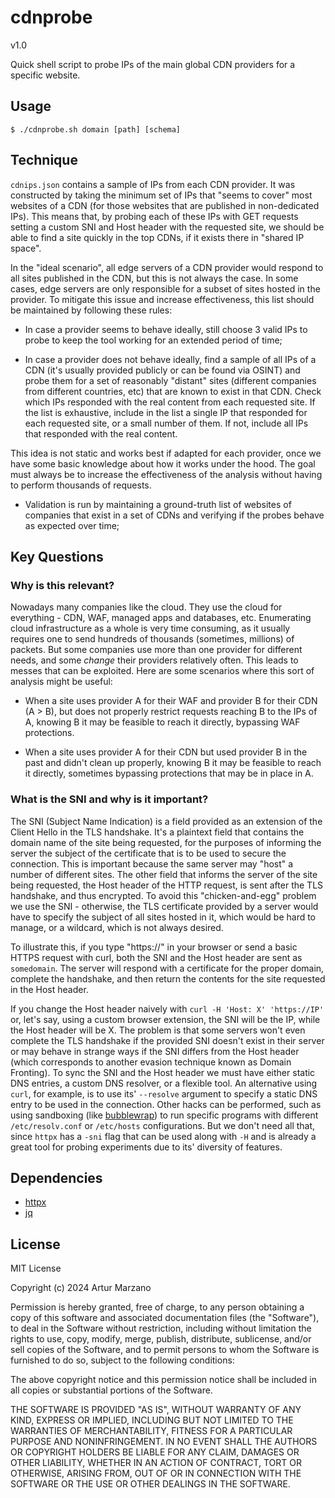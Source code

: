 # cdnprobe

v1.0

Quick shell script to probe IPs of the main global CDN providers for a specific website.

## Usage

```
$ ./cdnprobe.sh domain [path] [schema]
```

## Technique

`cdnips.json` contains a sample of IPs from each CDN provider. It was constructed by taking the minimum set of IPs that "seems to cover" most websites of a CDN (for those websites that are published in non-dedicated IPs). This means that, by probing each of these IPs with GET requests setting a custom SNI and Host header with the requested site, we should be able to find a site quickly in the top CDNs, if it exists there in "shared IP space". 

In the "ideal scenario", all edge servers of a CDN provider would respond to all sites published in the CDN, but this is not always the case. In some cases, edge servers are only responsible for a subset of sites hosted in the provider. To mitigate this issue and increase effectiveness, this list should be maintained by following these rules:

* In case a provider seems to behave ideally, still choose 3 valid IPs to probe to keep the tool working for an extended period of time;

* In case a provider does not behave ideally, find a sample of all IPs of a CDN (it's usually provided publicly or can be found via OSINT) and probe them for a set of reasonably "distant" sites (different companies from different countries, etc) that are known to exist in that CDN. Check which IPs responded with the real content from each requested site. If the list is exhaustive, include in the list a single IP that responded for each requested site, or a small number of them. If not, include all IPs that responded with the real content.

This idea is not static and works best if adapted for each provider, once we have some basic knowledge about how it works under the hood. The goal must always be to increase the effectiveness of the analysis without having to perform thousands of requests.

* Validation is run by maintaining a ground-truth list of websites of companies that exist in a set of CDNs and verifying if the probes behave as expected over time;

## Key Questions

### Why is this relevant?

Nowadays many companies like the cloud. They use the cloud for everything - CDN, WAF, managed apps and databases, etc. Enumerating cloud infrastructure as a whole is very time consuming, as it usually requires one to send hundreds of thousands (sometimes, millions) of packets. But some companies use more than one provider for different needs, and some *change* their providers relatively often. This leads to messes that can be exploited. Here are some scenarios where this sort of analysis might be useful:

* When a site uses provider A for their WAF and provider B for their CDN (A > B), but does not properly restrict requests reaching B to the IPs of A, knowing B it may be feasible to reach it directly, bypassing WAF protections.

* When a site uses provider A for their CDN but used provider B in the past and didn't clean up properly, knowing B it may be feasible to reach it directly, sometimes bypassing protections that may be in place in A.

### What is the SNI and why is it important?

The SNI (Subject Name Indication) is a field provided as an extension of the Client Hello in the TLS handshake. It's a plaintext field that contains the domain name of the site being requested, for the purposes of informing the server the subject of the certificate that is to be used to secure the connection. This is important because the same server may "host" a number of different sites. The other field that informs the server of the site being requested, the Host header of the HTTP request, is sent after the TLS handshake, and thus encrypted. To avoid this "chicken-and-egg" problem we use the SNI - otherwise, the TLS certificate provided by a server would have to specify the subject of all sites hosted in it, which would be hard to manage, or a wildcard, which is not always desired.

To illustrate this, if you type "https://<somedomain>" in your browser or send a basic HTTPS request with curl, both the SNI and the Host header are sent as `somedomain`. The server will respond with a certificate for the proper domain, complete the handshake, and then return the contents for the site requested in the Host header.

If you change the Host header naively with `curl -H 'Host: X' 'https://IP'` or, let's say, using a custom browser extension, the SNI will be the IP, while the Host header will be X. The problem is that some servers won't even complete the TLS handshake if the provided SNI doesn't exist in their server or may behave in strange ways if the SNI differs from the Host header (which corresponds to another evasion technique known as Domain Fronting). To sync the SNI and the Host header we must have either static DNS entries, a custom DNS resolver, or a flexible tool. An alternative using `curl`, for example, is to use its' `--resolve` argument to specify a static DNS entry to be used in the connection. Other hacks can be performed, such as using sandboxing (like [bubblewrap](https://github.com/containers/bubblewrap)) to run specific programs with different `/etc/resolv.conf` or `/etc/hosts` configurations. But we don't need all that, since `httpx` has a `-sni` flag that can be used along with `-H` and is already a great tool for probing experiments due to its' diversity of features. 

## Dependencies

* [httpx](https://github.com/projectdiscovery/httpx)
* [jq](https://github.com/jqlang/jq)

## License

MIT License

Copyright (c) 2024 Artur Marzano

Permission is hereby granted, free of charge, to any person obtaining a copy
of this software and associated documentation files (the "Software"), to deal
in the Software without restriction, including without limitation the rights
to use, copy, modify, merge, publish, distribute, sublicense, and/or sell
copies of the Software, and to permit persons to whom the Software is
furnished to do so, subject to the following conditions:

The above copyright notice and this permission notice shall be included in all
copies or substantial portions of the Software.

THE SOFTWARE IS PROVIDED "AS IS", WITHOUT WARRANTY OF ANY KIND, EXPRESS OR
IMPLIED, INCLUDING BUT NOT LIMITED TO THE WARRANTIES OF MERCHANTABILITY,
FITNESS FOR A PARTICULAR PURPOSE AND NONINFRINGEMENT. IN NO EVENT SHALL THE
AUTHORS OR COPYRIGHT HOLDERS BE LIABLE FOR ANY CLAIM, DAMAGES OR OTHER
LIABILITY, WHETHER IN AN ACTION OF CONTRACT, TORT OR OTHERWISE, ARISING FROM,
OUT OF OR IN CONNECTION WITH THE SOFTWARE OR THE USE OR OTHER DEALINGS IN THE
SOFTWARE.
